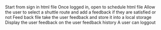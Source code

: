 Start from sign in html file
Once logged in, open to schedule html file
Allow the user to select a shuttle route and add a feedback if they are satisfied or not
Feed back file take the user feedback and store it into a local storage 
Display the user feedback on the user feedback history
A user can loggout
